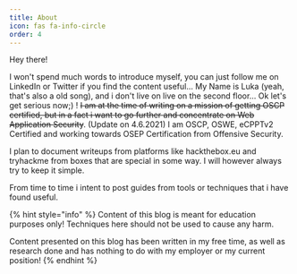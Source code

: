 ```yaml
---
title: About
icon: fas fa-info-circle
order: 4
---
```

Hey there!

I won't spend much words to introduce myself, you can just follow me on LinkedIn or Twitter if you find the content useful... My Name is Luka (yeah, that's also a old song), and i don't live on live on the second floor... Ok let's get serious now;) ! ~~I am at the time of writing on a mission of getting OSCP certified, but in a fact i want to go further and concentrate on Web Application Security~~. (Update on 4.6.2021) I am OSCP, OSWE, eCPPTv2 Certified and working towards OSEP Certification from Offensive Security.

I plan to document writeups from platforms like hackthebox.eu and tryhackme from boxes that are special in some way. I will however always try to keep it simple.

From time to time i intent to post guides from tools or techniques that i have found useful.

{% hint style="info" %}
Content of this blog is meant for education purposes only! Techniques here should not be used to cause any harm.

Content presented on this blog has been written in my free time, as well as research done and has nothing to do with my employer or my current position!
{% endhint %}


